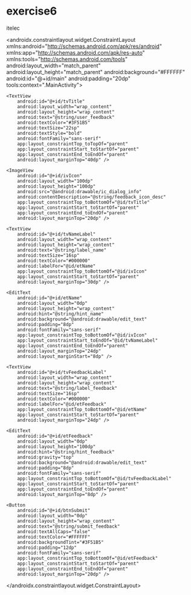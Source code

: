 # exercise6
itelec
<?xml version="1.0" encoding="utf-8"?>
<androidx.constraintlayout.widget.ConstraintLayout xmlns:android="http://schemas.android.com/apk/res/android"
    xmlns:app="http://schemas.android.com/apk/res-auto"
    xmlns:tools="http://schemas.android.com/tools"
    android:layout_width="match_parent"
    android:layout_height="match_parent"
    android:background="#FFFFFF"
    android:id="@+id/main"
    android:padding="20dp"
    tools:context=".MainActivity">

    <TextView
        android:id="@+id/tvTitle"
        android:layout_width="wrap_content"
        android:layout_height="wrap_content"
        android:text="@string/user_feedback"
        android:textColor="#3F51B5"
        android:textSize="22sp"
        android:textStyle="bold"
        android:fontFamily="sans-serif"
        app:layout_constraintTop_toTopOf="parent"
        app:layout_constraintStart_toStartOf="parent"
        app:layout_constraintEnd_toEndOf="parent"
        android:layout_marginTop="40dp" />

    <ImageView
        android:id="@+id/ivIcon"
        android:layout_width="100dp"
        android:layout_height="100dp"
        android:src="@android:drawable/ic_dialog_info"
        android:contentDescription="@string/feedback_icon_desc"
        app:layout_constraintTop_toBottomOf="@id/tvTitle"
        app:layout_constraintStart_toStartOf="parent"
        app:layout_constraintEnd_toEndOf="parent"
        android:layout_marginTop="20dp" />

    <TextView
        android:id="@+id/tvNameLabel"
        android:layout_width="wrap_content"
        android:layout_height="wrap_content"
        android:text="@string/label_name"
        android:textSize="16sp"
        android:textColor="#000000"
        android:labelFor="@id/etName"
        app:layout_constraintTop_toBottomOf="@id/ivIcon"
        app:layout_constraintStart_toStartOf="parent"
        android:layout_marginTop="30dp" />

    <EditText
        android:id="@+id/etName"
        android:layout_width="0dp"
        android:layout_height="wrap_content"
        android:hint="@string/hint_name"
        android:background="@android:drawable/edit_text"
        android:padding="8dp"
        android:fontFamily="sans-serif"
        app:layout_constraintTop_toBottomOf="@id/ivIcon"
        app:layout_constraintStart_toEndOf="@id/tvNameLabel"
        app:layout_constraintEnd_toEndOf="parent"
        android:layout_marginTop="24dp"
        android:layout_marginStart="8dp" />

    <TextView
        android:id="@+id/tvFeedbackLabel"
        android:layout_width="wrap_content"
        android:layout_height="wrap_content"
        android:text="@string/label_feedback"
        android:textSize="16sp"
        android:textColor="#000000"
        android:labelFor="@id/etFeedback"
        app:layout_constraintTop_toBottomOf="@id/etName"
        app:layout_constraintStart_toStartOf="parent"
        android:layout_marginTop="24dp" />

    <EditText
        android:id="@+id/etFeedback"
        android:layout_width="0dp"
        android:layout_height="100dp"
        android:hint="@string/hint_feedback"
        android:gravity="top"
        android:background="@android:drawable/edit_text"
        android:padding="8dp"
        android:fontFamily="sans-serif"
        app:layout_constraintTop_toBottomOf="@id/tvFeedbackLabel"
        app:layout_constraintStart_toStartOf="parent"
        app:layout_constraintEnd_toEndOf="parent"
        android:layout_marginTop="8dp" />

    <Button
        android:id="@+id/btnSubmit"
        android:layout_width="0dp"
        android:layout_height="wrap_content"
        android:text="@string/submit_feedback"
        android:textAllCaps="false"
        android:textColor="#FFFFFF"
        android:backgroundTint="#3F51B5"
        android:padding="12dp"
        android:fontFamily="sans-serif"
        app:layout_constraintTop_toBottomOf="@id/etFeedback"
        app:layout_constraintStart_toStartOf="parent"
        app:layout_constraintEnd_toEndOf="parent"
        android:layout_marginTop="20dp" />

</androidx.constraintlayout.widget.ConstraintLayout>
